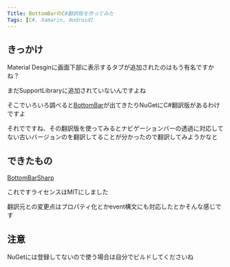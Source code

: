 ```yaml
---
Title: BottomBarのC#翻訳版を作ってみた
Tags: [C#, Xamarin, Android]
---
```


## きっかけ

Material Desginに画面下部に表示するタブが追加されたのはもう有名ですかね？

まだSupportLibraryに追加されていないんですよね

そこでいろいろ調べると[BottomBar](https://github.com/roughike/BottomBar)が出てきたりNuGetにC#翻訳版があるわけですよ

それでですね、その翻訳版を使ってみるとナビゲーションバーの透過に対応してない古いバージョンのを翻訳してることが分かったので翻訳してみようかなと

## できたもの

[BottomBarSharp](https://github.com/MeilCli/BottomBarSharp)

これですライセンスはMITにしました

翻訳元との変更点はプロパティ化とかevent構文にも対応したとかそんな感じです

## 注意

NuGetには登録してないので使う場合は自分でビルドしてくださいね